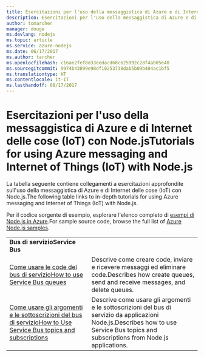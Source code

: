 ```yaml
---
title: Esercitazioni per l'uso della messaggistica di Azure e di Internet delle cose (IoT) con Node.js
description: Esercitazioni per l'uso della messaggistica di Azure e di Internet delle cose (IoT) con Node.js.
author: tomarcher
manager: douge
ms.devlang: nodejs
ms.topic: article
ms.service: azure-nodejs
ms.date: 06/17/2017
ms.author: tarcher
ms.openlocfilehash: c16ae2fef8d33eedacd68c625992c28f4ab05e40
ms.sourcegitcommit: 9974b43899e98df10253738dab5b09b484ac1bf5
ms.translationtype: HT
ms.contentlocale: it-IT
ms.lasthandoff: 08/17/2017
---
```

# <a name="tutorials-for-using-azure-messaging-and-internet-of-things-iot-with-nodejs"></a><span data-ttu-id="57654-103">Esercitazioni per l'uso della messaggistica di Azure e di Internet delle cose (IoT) con Node.js</span><span class="sxs-lookup"><span data-stu-id="57654-103">Tutorials for using Azure messaging and Internet of Things (IoT) with Node.js</span></span>

<span data-ttu-id="57654-104">La tabella seguente contiene collegamenti a esercitazioni approfondite sull'uso della messaggistica di Azure e di Internet delle cose (IoT) con Node.js.</span><span class="sxs-lookup"><span data-stu-id="57654-104">The following table links to in-depth tutorials for using Azure messaging and Internet of Things (IoT) with Node.js.</span></span>

<span data-ttu-id="57654-105">Per il codice sorgente di esempio, esplorare l'elenco completo di [esempi di Node.js in Azure](https://azure.microsoft.com/resources/samples/?term=nodejs).</span><span class="sxs-lookup"><span data-stu-id="57654-105">For sample source code, browse the full list of [Azure Node.js samples](https://azure.microsoft.com/resources/samples/?term=nodejs).</span></span>

| | |
|---|---|
| <span data-ttu-id="57654-106">**Bus di servizio**</span><span class="sxs-lookup"><span data-stu-id="57654-106">**Service Bus**</span></span> ||
| [<span data-ttu-id="57654-107">Come usare le code del bus di servizio</span><span class="sxs-lookup"><span data-stu-id="57654-107">How to use Service Bus queues</span></span>](http://docs.microsoft.com/azure/service-bus-messaging/service-bus-nodejs-how-to-use-queues?toc=/azure/node/toc.json&bc=/azure/node/toc.json) | <span data-ttu-id="57654-108">Descrive come creare code, inviare e ricevere messaggi ed eliminare code.</span><span class="sxs-lookup"><span data-stu-id="57654-108">Describes how create queues, send and receive messages, and delete queues.</span></span> |
| [<span data-ttu-id="57654-109">Come usare gli argomenti e le sottoscrizioni del bus di servizio</span><span class="sxs-lookup"><span data-stu-id="57654-109">How to Use Service Bus topics and subscriptions</span></span>](http://docs.microsoft.com/azure/service-bus-messaging/service-bus-nodejs-how-to-use-topics-subscriptions?toc=/azure/node/toc.json&bc=/azure/node/toc.json) | <span data-ttu-id="57654-110">Descrive come usare gli argomenti e le sottoscrizioni del bus di servizio da applicazioni Node.js.</span><span class="sxs-lookup"><span data-stu-id="57654-110">Describes how to use Service Bus topics and subscriptions from Node.js applications.</span></span> |
